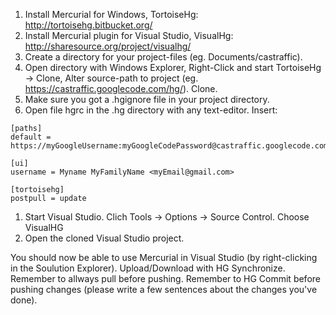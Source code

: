   1. Install Mercurial for Windows, TortoiseHg: http://tortoisehg.bitbucket.org/
  1. Install Mercurial plugin for Visual Studio, VisualHg: http://sharesource.org/project/visualhg/
  1. Create a directory for your project-files (eg. Documents/castraffic).
  1. Open directory with Windows Explorer, Right-Click and start TortoiseHg -> Clone, Alter source-path to project (eg. https://castraffic.googlecode.com/hg/). Clone.
  1. Make sure you got a .hgignore file in your project directory.
  1. Open file hgrc in the .hg directory with any text-editor. Insert:
```
[paths]
default = https://myGoogleUsername:myGoogleCodePassword@castraffic.googlecode.com/hg/

[ui]
username = Myname MyFamilyName <myEmail@gmail.com>

[tortoisehg]
postpull = update
```
  1. Start Visual Studio. Clich Tools -> Options -> Source Control. Choose VisualHG
  1. Open the cloned Visual Studio project.

You should now be able to use Mercurial in Visual Studio (by right-clicking in the Soulution Explorer). Upload/Download with HG Synchronize. Remember to allways pull before pushing. Remember to HG Commit before pushing changes (please write a few sentences about the changes you've done).